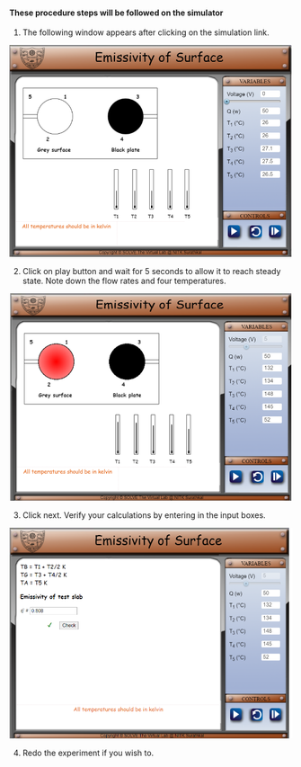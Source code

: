 #### These procedure steps will be followed on the simulator

1. The following window appears after clicking on the simulation link.  

![alt text](images/1.png)<br>


2. Click on play button and wait for 5 seconds to allow it to reach steady state. Note down the flow rates and four temperatures.  

![alt text](images/2.png)<br>

3. Click next. Verify your calculations by entering in the input boxes.  

![alt text](images/3.png)<br>

4. Redo the experiment if you wish to.

